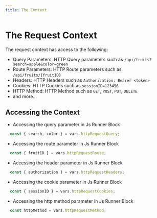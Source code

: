 ```yaml
---
title: The Context
---
```


# The Request Context
The request context has access to the following:

- Query Parameters: HTTP Query parameters such as `/api/fruits?search=apple&color=green`
- Route Parameters: HTTP Route parameters such as `/api/fruits/{fruitID}`
- Headers: HTTP Headers such as `Authorization: Bearer <token>`
- Cookies: HTTP Cookies such as `sessionID=123456`
- HTTP Method: HTTP Method such as `GET`, `POST`, `PUT`, `DELETE`
- and more...

## Accessing the Context
- Accessing the query parameter in Js Runner Block
```javascript
  const { search, color } = vars.httpRequestQuery;
```
- Accessing the route parameter in Js Runner Block
```javascript
  const { fruitID } = vars.httpRequestRoute;
```
- Accessing the header parameter in Js Runner Block
```javascript
  const { authorization } = vars.httpRequestHeaders;
```
- Accessing the cookie parameter in Js Runner Block
```javascript
  const { sessionID } = vars.httpRequestCookies;
```
- Accessing the http method parameter in Js Runner Block
```javascript
  const httpMethod = vars.httpRequestMethod;
```